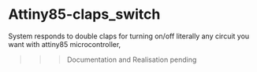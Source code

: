 # Attiny85-claps_switch
System responds to double claps for turning on/off 
literally any circuit you want with 
attiny85 microcontroller,
>>>Documentation and Realisation pending
